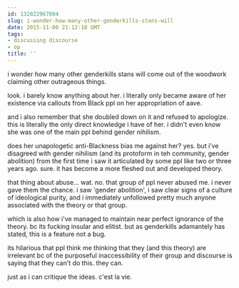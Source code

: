 ```yaml
---
id: 132822967004
slug: i-wonder-how-many-other-genderkills-stans-will
date: 2015-11-08 21:12:18 GMT
tags:
- discussing discourse
- op
title: ''
---
```

i wonder how many other genderkills stans will come out of the woodwork claiming other outrageous things.

look. i barely know anything about her. i literally only became aware of her existence via callouts from Black ppl on her appropriation of aave.

and i also remember that she doubled down on it and refused to apologize. this is literally the only direct knowledge i have of her. i didn't even know she was one of the main ppl behind gender nihilism. 

does her unapologetic anti-Blackness bias me against her? yes. but i've disagreed with gender nihilism (and its protoform in teh community, gender abolition) from the first time i saw it articulated by some ppl like two or three years ago. sure. it has become a more fleshed out and developed theory.

that thing about abuse... wat. no. that group of ppl never abused me. i never gave them the chance. i saw 'gender abolition', i saw clear signs of a culture of ideological purity, and i immediately unfollowed pretty much anyone associated with the theory or that group.

which is also how i've managed to maintain near perfect ignorance of the theory. bc its fucking insular and elitist. but as genderkills adamantely has stated, this is a feature not a bug.

its hilarious that ppl think me thinking that they (and this theory) are irrelevant bc of the purposeful inaccessibility of their group and discourse is saying that they can't do this. they can.

just as i can critique the ideas. c'est la vie.